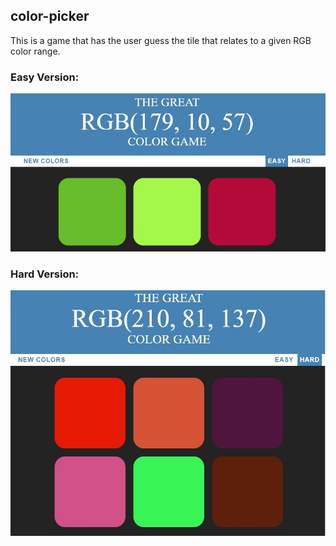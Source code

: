 ## color-picker

This is a game that has the user guess the tile that relates to a given RGB color range.

### Easy Version:
![Screenshot of Easy Version](/images/easy.jpg)

### Hard Version:
![Screenshot of Easy Version](/images/hard.jpg)
